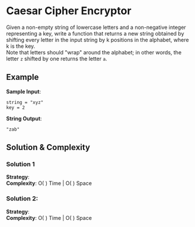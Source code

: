 # Caesar Cipher Encryptor  
Given a non-empty string of lowercase letters and a non-negative integer representing a key, write a function that returns a new string obtained by shifting every letter in the input string by k positions in the alphabet, where k is the key.  
Note that letters should "wrap" around the alphabet; in other words, the letter `z` shifted by one returns the letter `a`.  

## Example  
__Sample Input__:  
```
string = "xyz"
key = 2
```
__String Output__:
```
"zab"
```  

## Solution & Complexity  
### Solution 1  
__Strategy__:  
__Complexity__: O( ) Time | O( ) Space  

### Solution 2:  
__Strategy__:  
__Complexity__: O( ) Time | O( ) Space
